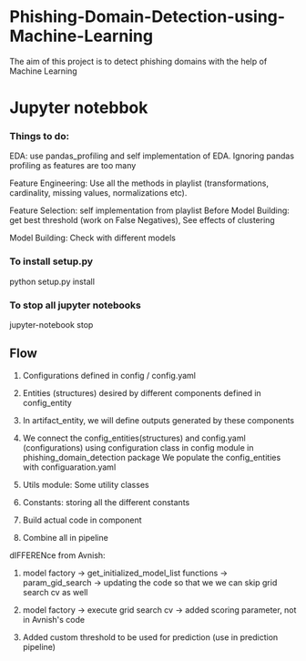 # Phishing-Domain-Detection-using-Machine-Learning
The aim of this project is to detect phishing domains with the help of Machine Learning

# Jupyter notebbok
### Things to do:
 EDA: use pandas_profiling and self implementation of EDA. Ignoring pandas profiling as features are too many

 Feature Engineering: Use all the methods in playlist (transformations, cardinality, missing values, normalizations etc). 

 Feature Selection: self implementation from playlist
 Before Model Building: get best threshold (work on False Negatives), See effects of clustering

 Model Building: Check with different models


### To install setup.py
python setup.py install


### To stop all jupyter notebooks
jupyter-notebook stop



## Flow

1. Configurations defined in config / config.yaml

2. Entities (structures) desired by different components defined in config_entity

3. In artifact_entity, we will define outputs generated by these components

4. We connect the config_entities(structures) and config.yaml (configurations) using configuration class in config module in phishing_domain_detection package
We populate the config_entities with configuaration.yaml


5. Utils module: Some utility classes

6. Constants: storing all the different constants

7. Build actual code in component

8. Combine all in pipeline


dIFFERENce from Avnish:
1) model factory -> get_initialized_model_list functions -> param_gid_search -> updating the code so that we we can skip grid search cv as well

2) model factory -> execute grid search cv -> added scoring parameter, not in Avnish's code

3) Added custom threshold to be used for prediction (use in prediction pipeline)

